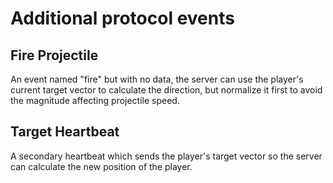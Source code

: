 # Additional protocol events

## Fire Projectile

An event named "fire" but with no data, the server can use the player's current target vector to calculate the direction, but normalize it first to avoid the magnitude affecting projectile speed.

## Target Heartbeat

A secondary heartbeat which sends the player's target vector so the server can calculate the new position of the player.